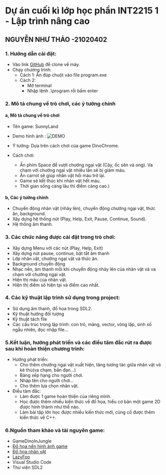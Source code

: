 # Dự án cuối kì lớp học phần INT2215 1 - Lập trình nâng cao
## NGUYỄN NHƯ THẢO -21020402
### 1. Hướng dẫn cài đặt:
- Vào link [GitHub](https://github.com/21020402-NguyenNhuThao/GameProject.git) để clone về máy.
- Chạy chương trình:
    + Cách 1: Ấn đúp chuột vào file program.exe 
    + Cách 2:
        + Mở terminal
        + Nhập lệnh .\program rồi bấm enter
### 2. Mô tả chung về trò chơi, các ý tưởng chính
#### a, Mô tả chung về trò chơi
+ Tên game: SunnyLand
+ Demo hình ảnh :
![DEMO](https://drive.google.com/file/d/1LZZs3XbY7eNAikgYnmVvEyNf-ZP6j2YU/view?usp=sharing)

+ Ý tưởng: Dựa trên cách chơi của game DinoChrome.
+ Cách chơi: 
    + Ấn phím Space để vượt chướng ngại vật (Cây, ốc sên và ong). Va chạm với chướng ngại vật nhiều lần sẽ bị giảm máu.
    + Ăn carrot sẽ giúp nhân vật hồi máu trở lại.
    + Game sẽ kết thúc khi nhân vật hết máu.
    + Thời gian sống càng lâu thì điểm càng cao.)
#### b, Các ý tưởng chính
+ Chuyển động nhân vật (nhảy lên), chuyển động chướng ngại vật, thức ăn, background.
+ Xây dựng hệ thống nút (Play, Help, Exit, Pause, Continue, Sound).
+ Hệ thống âm thanh.
### 3. Các chức năng được cài đặt trong trò chơi:
+ Xây dựng Menu với các nút (Play, Help, Exit)
+ Xây dựng nút pause, continue, bật tắt âm thanh
+ Lớp nhân vật, chướng ngại vật và thức ăn.
+ Background chuyển động 
+ Nhạc nền, âm thanh mỗi khi chuyển động nhảy lên của nhân vật và va chạm với chướng ngại vật.
+ Hiện thị máu của nhân vật.
+ Hiện thị điểm số hiện tại và điểm cao nhất.
### 4. Các kỹ thuật lập trình sử dụng trong project:
+ Sử dụng âm thanh, đồ họa trong SDL2.
+ Kỹ thuật hướng đối tượng
+ Kỹ thuật tách file
+ Các cấu trúc trong lập trình: con trỏ, mảng, vector, vòng lặp, sinh số ngẫu nhiên, đọc nhập file...

### 5.Kết luận, hướng phát triển và các điều tâm đắc rút ra được sau khi hoàn thiện chương trình:
+ Hướng phát triển:
    + Cho thêm chướng ngại vật xuất hiện, tăng tương tác giữa nhân vật và kẻ thù(va chạm, bắn đạn...)
    + Bảng xếp hạng cho người chơi.
    + Nhập tên cho người chơi...
    + Cho thêm lựa chọn nhân vật.
+ Điều tâm đắc:
    + Làm được 1 game hoàn thiện của riêng mình.
    + Học được thêm nhiều kiến thức về đồ họa, hiểu cơ bản một game 2D được hình thành như thế nào.
    + Làm bài tập lớn học được nhiều kiến thức mới, củng cố được thêm kiến thức về C++. 
### 6.Nguồn tham khảo và tài nguyên game:
+ GameDinoInJungle
+ [Đồ họa nền hình ảnh game](https://itch.io/search?q=parallax+background)
+ [Đồ họa nhân vật](
https://www.spriters-resource.com/pc_computer/heroes3/)
+ [LazyFoo](https://lazyfoo.net/tutorials/SDL/index.php)
+ Visual Studio Code
+ Thư viện SDL2


